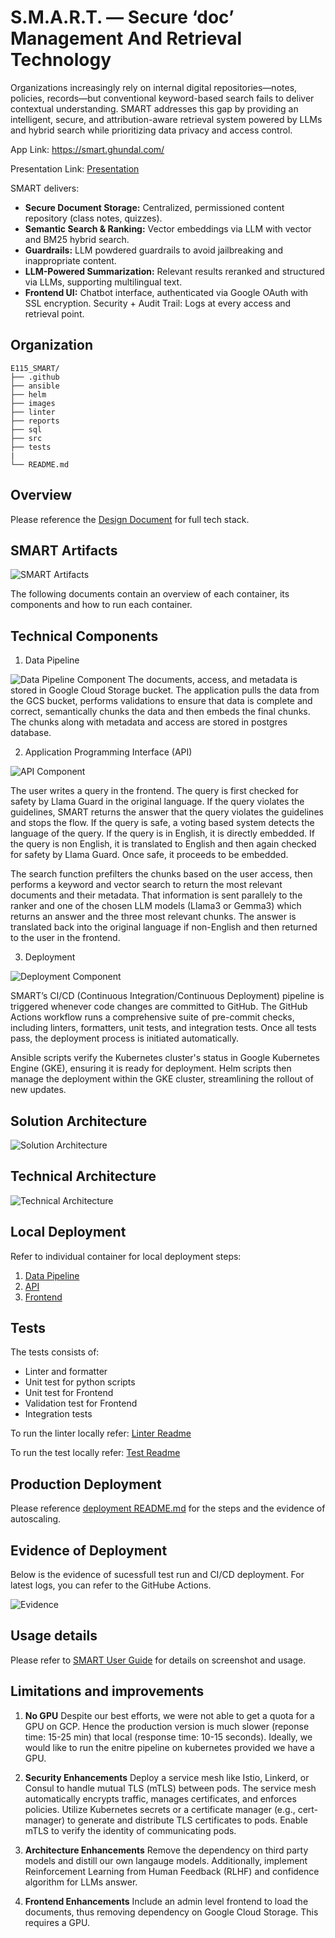 # S.M.A.R.T. — Secure ‘doc’ Management And Retrieval Technology

Organizations increasingly rely on internal digital repositories—notes, policies, records—but conventional keyword-based search fails to deliver contextual understanding. SMART addresses this gap by providing an intelligent, secure, and attribution-aware retrieval system powered by LLMs and hybrid search while prioritizing data privacy and access control.

App Link: https://smart.ghundal.com/

Presentation Link: [Presentation](./reports/MS5_SMART_Final.pptx)

SMART delivers:

- **Secure Document Storage:** Centralized, permissioned content repository (class notes, quizzes).
- **Semantic Search & Ranking:** Vector embeddings via LLM with vector and BM25 hybrid search.
- **Guardrails:** LLM powdered guardrails to avoid jailbreaking and inappropriate content.
- **LLM-Powered Summarization:** Relevant results reranked and structured via LLMs, supporting multilingual text.
- **Frontend UI:** Chatbot interface, authenticated via Google OAuth with SSL encryption.
  Security + Audit Trail: Logs at every access and retrieval point.

## **Organization**

```
E115_SMART/
├── .github
├── ansible
├── helm
├── images
├── linter
├── reports
├── sql
├── src
├── tests
|
└── README.md
```

## **Overview**

Please reference the [Design Document](./reports/Design_Document.pdf) for full tech stack.

## **SMART Artifacts**

![SMART Artifacts](./images/artifacts.png)

The following documents contain an overview of each container, its components and how to run each container.

## **Technical Components**

1. Data Pipeline

![Data Pipeline Component](./images/DataPipeline.png)
The documents, access, and metadata is stored in Google Cloud Storage bucket. The application pulls the data from the GCS bucket, performs validations to ensure that data is complete and correct, semantically chunks the data and then embeds the final chunks. The chunks along with metadata and access are stored in postgres database.

2. Application Programming Interface (API)

![API Component](./images/API.png)

The user writes a query in the frontend. The query is first checked for safety by Llama Guard in the original language. If the query violates the guidelines, SMART returns the answer that the query violates the guidelines and stops the flow. If the query is safe, a voting based system detects the language of the query. If the query is in English, it is directly embedded. If the query is non English, it is translated to English and then again checked for safety by Llama Guard. Once safe, it proceeds to be embedded.

The search function prefilters the chunks based on the user access, then performs a keyword and vector search to return the most relevant documents and their metadata. That information is sent parallely to the ranker and one of the chosen LLM models (Llama3 or Gemma3) which returns an answer and the three most relevant chunks. The answer is translated back into the original language if non-English and then returned to the user in the frontend.

3. Deployment

![Deployment Component](./images/deployment.png)

SMART’s CI/CD (Continuous Integration/Continuous Deployment) pipeline is triggered whenever code changes are committed to GitHub. The GitHub Actions workflow runs a comprehensive suite of pre-commit checks, including linters, formatters, unit tests, and integration tests. Once all tests pass, the deployment process is initiated automatically.

Ansible scripts verify the Kubernetes cluster's status in Google Kubernetes Engine (GKE), ensuring it is ready for deployment. Helm scripts then manage the deployment within the GKE cluster, streamlining the rollout of new updates.

## **Solution Architecture**

![Solution Architecture](./images/solutionArchitecture.png)

## **Technical Architecture**

![Technical Architecture](./images/technicalArchitecture.png)

## **Local Deployment**

Refer to individual container for local deployment steps:

1. [Data Pipeline](./src/datapipeline/README.md)
2. [API](./src/api/README.md)
3. [Frontend](./src/frontend/README.md)

## **Tests**

The tests consists of:

- Linter and formatter
- Unit test for python scripts
- Unit test for Frontend
- Validation test for Frontend
- Integration tests

To run the linter locally refer:
[Linter Readme](./linters/README.md)

To run the test locally refer:
[Test Readme](./tests/README.md)

## **Production Deployment**

Please reference [deployment README.md](/helm/README.md) for the steps and the evidence of autoscaling.

## **Evidence of Deployment**
Below is the evidence of sucessfull test run and CI/CD deployment.
For latest logs, you can refer to the GitHube Actions.

![Evidence](/images/Evidence_Deployment.png)


## **Usage details**
Please refer to [SMART User Guide](/reports/SMART_UserGuide.pdf) for details on screenshot and usage.

## **Limitations and improvements**

1. **No GPU**
Despite our best efforts, we were not able to get a quota for a GPU on GCP. Hence the production version is much slower (reponse time: 15-25 min) that local (response time: 10-15 seconds). Ideally, we would like to run the enitre pipeline on kubernetes provided we have a GPU.

2. **Security Enhancements**
Deploy a service mesh like Istio, Linkerd, or Consul to handle mutual TLS (mTLS) between pods. The service mesh automatically encrypts traffic, manages certificates, and enforces policies. Utilize Kubernetes secrets or a certificate manager (e.g., cert-manager) to generate and distribute TLS certificates to pods. Enable mTLS to verify the identity of communicating pods.

3. **Architecture Enhancements**
Remove the dependency on third party models and distill our own langauge models. Additionally, implement Reinforcement Learning from Human Feedback (RLHF) and confidence algorithm for LLMs answer.

4. **Frontend Enhancements**
Include an admin level frontend to load the documents, thus removing dependency on Google Cloud Storage. This requires a GPU.